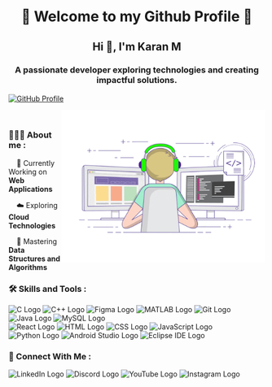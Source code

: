 <h1 align="center"><b>🚀 Welcome to my Github Profile 🚀</b></h1>
<h2 align="center">Hi 👋, I'm Karan M</h2>
<h3 align="center">A passionate developer exploring technologies and creating impactful solutions. </h3>
  
<a href="https://github.com/404"> <img src="https://user-images.githubusercontent.com/73097560/115834477-dbab4500-a447-11eb-908a-139a6edaec5c.gif" alt="GitHub Profile" align="center"></a>  
  
<img src="https://raw.githubusercontent.com/mikonoid/mikonoid/main/images/gifs/coder3.gif" alt="animation here" width="400" height="300" align="right"><br>
<h3 align="left">👨🏻‍💻 About me :</h3>
<div align="left">
  <p>&nbsp;&nbsp;&nbsp;&nbsp;👾 Currently Working on <b>Web Applications</b></p>
  <p>&nbsp;&nbsp;&nbsp;&nbsp;☁️ Exploring <b>Cloud Technologies</b></p>
  <p>&nbsp;&nbsp;&nbsp;&nbsp;🌿 Mastering <b>Data Structures and Algorithms</b></p>
</div>

<h3 align="left">🛠️ Skills and Tools : </h3>
<div align="left">
  <a href="https://en.wikipedia.org/wiki/C_(programming_language)" target="_blank" style="text-decoration: none;">
    <img src="https://upload.wikimedia.org/wikipedia/commons/1/19/C_Logo.png" alt="C Logo" width="40" height="40">
  </a>
  <a href="https://en.wikipedia.org/wiki/C%2B%2B" target="_blank" style="text-decoration: none;">
    <img src="https://upload.wikimedia.org/wikipedia/commons/1/18/ISO_C%2B%2B_Logo.svg" alt="C++ Logo" width="40" height="40">
  </a>
  <a href="https://www.figma.com/" target="_blank" style="text-decoration: none;">
    <img src="https://upload.wikimedia.org/wikipedia/commons/3/33/Figma-logo.svg" alt="Figma Logo" width="40" height="40">
  </a>
  <a href="https://www.mathworks.com/products/matlab.html" target="_blank" style="text-decoration: none;">
    <img src="https://upload.wikimedia.org/wikipedia/commons/2/21/Matlab_Logo.png" alt="MATLAB Logo" width="40" height="40">
  </a>
  <a href="https://git-scm.com/" target="_blank" style="text-decoration: none;">
    <img src="https://upload.wikimedia.org/wikipedia/commons/3/3f/Git_icon.svg" alt="Git Logo" width="40" height="40">
  </a>
  <a href="https://www.java.com/" target="_blank" style="text-decoration: none;">
    <img src="https://upload.wikimedia.org/wikipedia/en/3/30/Java_programming_language_logo.svg" alt="Java Logo" width="40" height="40">
  </a>
  <a href="https://www.mysql.com/" target="_blank" style="text-decoration: none;">
    <img src="https://upload.wikimedia.org/wikipedia/en/d/dd/MySQL_logo.svg" alt="MySQL Logo" width="40" height="40">
  </a>
  <br>
  <a href="https://reactjs.org/" target="_blank" style="text-decoration: none;">
    <img src="https://upload.wikimedia.org/wikipedia/commons/a/a7/React-icon.svg" alt="React Logo" width="40" height="40">
  </a>
  <a href="https://developer.mozilla.org/en-US/docs/Web/HTML" target="_blank" style="text-decoration: none;">
    <img src="https://upload.wikimedia.org/wikipedia/commons/6/61/HTML5_logo_and_wordmark.svg" alt="HTML Logo" width="40" height="40">
  </a>
  <a href="https://developer.mozilla.org/en-US/docs/Web/CSS" target="_blank" style="text-decoration: none;">
    <img src="https://upload.wikimedia.org/wikipedia/commons/d/d5/CSS3_logo_and_wordmark.svg" alt="CSS Logo" width="40" height="40">
  </a>
  <a href="https://developer.mozilla.org/en-US/docs/Web/JavaScript" target="_blank" style="text-decoration: none;">
    <img src="https://upload.wikimedia.org/wikipedia/commons/6/6a/JavaScript-logo.png" alt="JavaScript Logo" width="40" height="40">
  </a>
  <a href="https://www.python.org/" target="_blank" style="text-decoration: none;">
    <img src="https://upload.wikimedia.org/wikipedia/commons/c/c3/Python-logo-notext.svg" alt="Python Logo" width="40" height="40">
  </a>
  <a href="https://developer.android.com/studio" target="_blank" style="text-decoration: none;">
    <img src="https://encrypted-tbn0.gstatic.com/images?q=tbn:ANd9GcRcxvx7-Wparxr1aKmUd9j2hH59oLWWX3LjPA&s" alt="Android Studio Logo" width="40" height="40">
  </a>
  <a href="https://www.eclipse.org/" target="_blank" style="text-decoration: none;">
    <img src="https://cdn.iconscout.com/icon/free/png-512/free-eclipse-logo-icon-download-in-svg-png-gif-file-formats--technology-social-media-company-vol-2-pack-logos-icons-2944844.png?f=webp&w=512" alt="Eclipse IDE Logo" width="40" height="40">
  </a>
</div>

<h3 align="left">🤝 Connect With Me : </h3>
<div align="left">
  <a href="https://linkedin.com/in/karanm7" target="_blank" style="text-decoration: none;">
    <img src="https://cdn.iconscout.com/icon/free/png-512/free-linkedin-logo-icon-download-in-svg-png-gif-file-formats--social-media-apps-pack-logos-icons-8461541.png?f=webp&w=512" width="50" height="45" alt="LinkedIn Logo">
  </a>
  <a href="www.discord.com" target="_blank" style="text-decoration: none;">
    <img src="https://cdn.iconscout.com/icon/free/png-512/free-discord-logo-icon-download-in-svg-png-gif-file-formats--social-media-forum-apps-pack-logos-icons-8461533.png?f=webp&w=512" width="50" height="45" alt="Discord Logo">
  </a>
  <a href="www.youtube.com/@Speed_gaming7777" target="_blank" style="text-decoration: none;">
    <img src="https://cdn.iconscout.com/icon/free/png-512/free-youtube-logo-icon-download-in-svg-png-gif-file-formats--yt-social-media-apps-pack-logos-icons-8461555.png?f=webp&w=512" width="50" height="45" alt="YouTube Logo">
  </a>
  <a href="https://www.instagram.com/karan_m2005/" target="_blank" style="text-decoration: none;">
    <img src="https://cdn.iconscout.com/icon/free/png-512/free-instagram-logo-icon-download-in-svg-png-gif-file-formats--social-media-apps-pack-logos-icons-8461537.png?f=webp&w=512" width="50" height="45" alt="Instagram Logo">
  </a>
</div>
